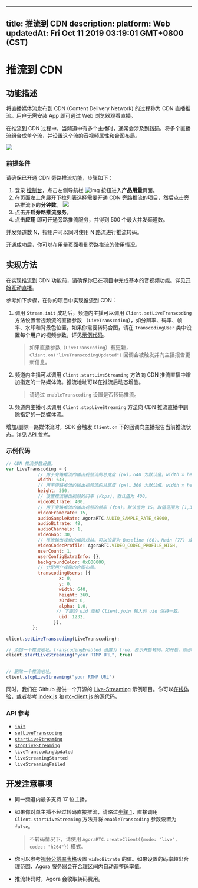 
---
title: 推流到 CDN
description: 
platform: Web
updatedAt: Fri Oct 11 2019 03:19:01 GMT+0800 (CST)
---
# 推流到 CDN
## 功能描述

将直播媒体流发布到 CDN (Content Delivery Network) 的过程称为 CDN 直播推流。用户无需安装 App 即可通过 Web 浏览器观看直播。

在推流到 CDN 过程中，当频道中有多个主播时，通常会涉及到[转码](https://docs.agora.io/cn/Agora%20Platform/terms?platform=All%20Platforms#转码)，将多个直播流组合成单个流，并设置这个流的音视频属性和合图布局。

![](https://web-cdn.agora.io/docs-files/1569396817637)

### 前提条件

请确保已开通 CDN 旁路推流功能，步骤如下：
1. 登录 [控制台](https://dashboard.agora.io)，点击左侧导航栏 ![img](https://web-cdn.agora.io/docs-files/1551250582235) 按钮进入**产品用量**页面。
2. 在页面左上角展开下拉列表选择需要开通 CDN 旁路推流的项目，然后点击旁路推流下的**分钟数**。
![](https://web-cdn.agora.io/docs-files/1569297956098)
3. 点击**开启旁路推流服务**。
4. 点击**应用** 即可开通旁路推流服务，并得到 500 个最大并发频道数。

<div class="alert note"> 并发频道数 N，指用户可以同时使用 N 路流进行推流转码。</div>

开通成功后，你可以在用量页面看到旁路推流的使用情况。

## 实现方法

在实现推流到 CDN 功能前，请确保你已在项目中完成基本的音视频功能。详见[开始互动直播](../../cn/Audio%20Broadcast/start_live_web.md)。

参考如下步骤，在你的项目中实现推流到 CDN：

<a name="single"></a>
1. 调用 `Stream.init` 成功后，频道内主播可以调用 `Client.setLiveTranscoding` 方法设置音视频流的直播参数 （`LiveTranscoding`），如分辨率、码率、帧率、水印和背景色位置。如果你需要转码合图，请在 `TranscodingUser` 类中设置每个用户的视频参数，详见[示例代码](#trans)。

   > 如果直播参数（`LiveTranscoding`）有更新，`Client.on("liveTranscodingUpdated")` 回调会被触发并向主播报告更新信息。

2. 频道内主播可以调用 `Client.startLiveStreaming` 方法向 CDN 推流直播中增加指定的一路媒体流。推流地址可以在推流后动态增删。

   > 请通过 `enableTranscoding` 设置是否转码推流。

3. 频道内主播可以调用 `Client.stopLiveStreaming` 方法向 CDN 推流直播中删除指定的一路媒体流。

增加/删除一路媒体流时，SDK 会触发  `Client.on` 下的回调向主播报告当前推流状态。详见 [API 参考](#api)。

<a name="trans"></a>
### 示例代码

```javascript
// CDN 推流参数设置。
var LiveTranscoding = {
            // 用于旁路推流的输出视频流的总宽度 (px)。640 为默认值。width × height 的最小值为 16 × 16。如果推纯音频流，请将 width × height 设为 16 × 16。
            width: 640,
            // 用于旁路推流的输出视频流的总高度 (px)。360 为默认值。width × height 的最小值为 16 × 16。如果推纯音频流，请将 width × height 设为 16 × 16。
            height: 360,
            // 设置推流输出视频的码率 (Kbps)，默认值为 400。
            videoBitrate: 400,
            // 用于旁路推流的输出视频的帧率 (fps)。默认值为 15。取值范围为 [1,30]，Agora 服务器会将高于 30 的帧率设置改为 30。
            videoFramerate: 15,
            audioSampleRate: AgoraRTC.AUDIO_SAMPLE_RATE_48000,
            audioBitrate: 48,
            audioChannels: 1,
            videoGop: 30,
            // 推流输出视频的编码规格。可以设置为 Baseline (66)、Main (77) 或 High (100)。如果设置其他值，Agora 会统一设为默认值 High (100)。
            videoCodecProfile: AgoraRTC.VIDEO_CODEC_PROFILE_HIGH,
            userCount: 1,
            userConfigExtraInfo: {},
            backgroundColor: 0x000000,
            // 分配用户视窗的合图布局。
            transcodingUsers: [{
                    x: 0,
                    y: 0,
                    width: 640,
                    height: 360,
                    zOrder: 0,
                    alpha: 1.0,
                   // 下面的 uid 应和 Client.join 输入的 uid 保持一致。
                    uid: 1232,
                  }],
          };
  
client.setLiveTranscoding(LiveTranscoding);
  
// 添加一个推流地址。transcodingEnabled 设置为 true，表示开启转码。如开启，则必须通过 setLiveTranscoding 接口配置 LiveTranscoding 类。单主播模式下，我们不建议使用转码。
client.startLiveStreaming("your RTMP URL", true)
 
 
// 删除一个推流地址。
client.stopLiveStreaming("your RTMP URL")
```

同时，我们在 Github 提供一个开源的 [Live-Streaming](https://github.com/AgoraIO/Advanced-Interactive-Broadcasting/tree/master/Live-Streaming/Agora-Interactive-Broadcasting-Live-Streaming-Web-Webpack) 示例项目。你可以[在线体验](https://webdemo.agora.io/agora-web-showcase/examples/Agora-Interactive-Broadcasting-Live-Streaming-Web/)，或者参考 [index.js](https://github.com/AgoraIO/Advanced-Interactive-Broadcasting/blob/master/Live-Streaming/Agora-Interactive-Broadcasting-Live-Streaming-Web-Webpack/src/index.js) 和 [rtc-client.js](https://github.com/AgoraIO/Advanced-Interactive-Broadcasting/blob/master/Live-Streaming/Agora-Interactive-Broadcasting-Live-Streaming-Web-Webpack/src/rtc-client.js) 的源代码。

<a name="api"></a>
### API 参考

- [`init`](https://docs.agora.io/cn/Audio%20Broadcast/API%20Reference/web/interfaces/agorartc.stream.html#init)
- [`setLiveTranscoding`](https://docs.agora.io/cn/Audio%20Broadcast/API%20Reference/web/interfaces/agorartc.client.html#setlivetranscoding)
- [`startLiveStreaming`](https://docs.agora.io/cn/Audio%20Broadcast/API%20Reference/web/interfaces/agorartc.client.html#startlivestreaming)
- [`stopLiveStreaming`](https://docs.agora.io/cn/Audio%20Broadcast/API%20Reference/web/interfaces/agorartc.client.html#stoplivestreaming)
- `liveTranscodingUpdated`
- `liveStreamingStarted`
- `liveStreamingFailed`

## 开发注意事项

- 同一频道内最多支持 17 位主播。

- 如果你对单主播不经过转码直接推流，请略过[步骤 1](#single)，直接调用 `Client.startLiveStreaming` 方法并将 `enableTranscoding` 参数设置为 `false`。

  > 不转码情况下，请使用 `AgoraRTC.createClient({mode: "live", codec: "h264"})` 模式。

- 你可以参考[视频分辨率表格](https://docs.agora.io/cn/Audio%20Broadcast/API%20Reference/web/v2.9.0/interfaces/agorartc.videoencoderconfiguration.html?transId=2.9.0#bitrate)设置 `videoBitrate` 的值。如果设置的码率超出合理范围，Agora 服务器会在合理区间内自动调整码率值。

- 推流转码时，Agora 会收取转码费用。
